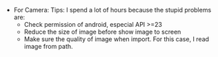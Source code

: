 * For Camera:
Tips: I spend a lot of hours because the stupid problems are:
    + Check permission of android, especial API >=23
    + Reduce the size of image before show image to screen
    + Make sure the quality of image when import. For this case, I read image from path.

